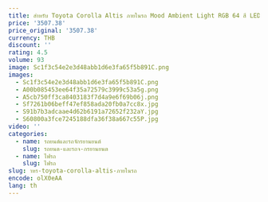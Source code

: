 ```yaml
---
title: สําหรับ Toyota Corolla Altis ภายในรถ Mood Ambient Light RGB 64 สี LED สมาร์ทรีโมทคอนโทรลบรรยากาศโคมไฟชุดประหยัดพลังงาน
price: '3507.38'
price_original: '3507.38'
currency: THB
discount: ''
rating: 4.5
volume: 93
image: Sc1f3c54e2e3d48abb1d6e3fa65f5b891C.png
images:
  - Sc1f3c54e2e3d48abb1d6e3fa65f5b891C.png
  - A00b085453ee64f35a72579c3999c53a5g.png
  - A5cb750ff3ca8403183f7d4a9e6f69b06j.png
  - Sf7261b06beff47ef858ada20fb0a7cc8x.jpg
  - S91b7b3adcaae4d62b6191a72652f232aY.jpg
  - S60800a3fce7245188dfa36f38a667c55P.jpg
video: ''
categories:
  - name: รถยนต์และรถจักรยานยนต์
    slug: รถยนต-และรถจ-กรยานยนต
  - name: ไฟรถ
    slug: ไฟรถ
slug: าหร-toyota-corolla-altis-ภายในรถ
encode: olX0eAA
lang: th
---
```

  